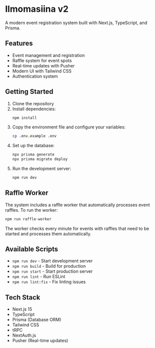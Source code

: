 # Ilmomasiina v2

A modern event registration system built with Next.js, TypeScript, and Prisma.

## Features

- Event management and registration
- Raffle system for event spots
- Real-time updates with Pusher
- Modern UI with Tailwind CSS
- Authentication system

## Getting Started

1. Clone the repository
2. Install dependencies:
   ```bash
   npm install
   ```
3. Copy the environment file and configure your variables:
   ```bash
   cp .env.example .env
   ```
4. Set up the database:
   ```bash
   npx prisma generate
   npx prisma migrate deploy
   ```
5. Run the development server:
   ```bash
   npm run dev
   ```

## Raffle Worker

The system includes a raffle worker that automatically processes event raffles. To run the worker:

```bash
npm run raffle-worker
```

The worker checks every minute for events with raffles that need to be started and processes them automatically.

## Available Scripts

- `npm run dev` - Start development server
- `npm run build` - Build for production
- `npm run start` - Start production server
- `npm run lint` - Run ESLint
- `npm run lint:fix` - Fix linting issues

## Tech Stack

- Next.js 15
- TypeScript
- Prisma (Database ORM)
- Tailwind CSS
- tRPC
- NextAuth.js
- Pusher (Real-time updates) 